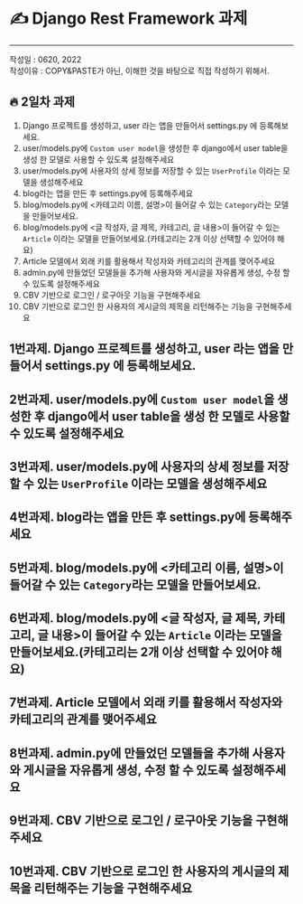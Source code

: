 # ✍ Django Rest Framework 과제
---
작성일 : 0620, 2022  
작성이유 : COPY&PASTE가 아닌, 이해한 것을 바탕으로 직접 작성하기 위해서.

## 🔥 2일차 과제
1. Django 프로젝트를 생성하고, user 라는 앱을 만들어서 settings.py 에 등록해보세요.
2. user/models.py에 `Custom user model`을 생성한 후 django에서 user table을 생성 한 모델로 사용할 수 있도록 설정해주세요
3. user/models.py에 사용자의 상세 정보를 저장할 수 있는 `UserProfile` 이라는 모델을 생성해주세요
4. blog라는 앱을 만든 후 settings.py에 등록해주세요
5. blog/models.py에 <카테고리 이름, 설명>이 들어갈 수 있는 `Category`라는 모델을 만들어보세요.
6. blog/models.py에 <글 작성자, 글 제목, 카테고리, 글 내용>이 들어갈 수 있는 `Article` 이라는 모델을 만들어보세요.(카테고리는 2개 이상 선택할 수 있어야 해요)
7. Article 모델에서 외래 키를 활용해서 작성자와 카테고리의 관계를 맺어주세요
8. admin.py에 만들었던 모델들을 추가해 사용자와 게시글을 자유롭게 생성, 수정 할 수 있도록 설정해주세요
9. CBV 기반으로 로그인 / 로구아웃 기능을 구현해주세요
10. CBV 기반으로 로그인 한 사용자의 게시글의 제목을 리턴해주는 기능을 구현해주세요

## 1번과제. Django 프로젝트를 생성하고, user 라는 앱을 만들어서 settings.py 에 등록해보세요.

## 2번과제. user/models.py에 `Custom user model`을 생성한 후 django에서 user table을 생성 한 모델로 사용할 수 있도록 설정해주세요

## 3번과제. user/models.py에 사용자의 상세 정보를 저장할 수 있는 `UserProfile` 이라는 모델을 생성해주세요

## 4번과제. blog라는 앱을 만든 후 settings.py에 등록해주세요
## 5번과제. blog/models.py에 <카테고리 이름, 설명>이 들어갈 수 있는 `Category`라는 모델을 만들어보세요.
## 6번과제. blog/models.py에 <글 작성자, 글 제목, 카테고리, 글 내용>이 들어갈 수 있는 `Article` 이라는 모델을 만들어보세요.(카테고리는 2개 이상 선택할 수 있어야 해요)
## 7번과제. Article 모델에서 외래 키를 활용해서 작성자와 카테고리의 관계를 맺어주세요
## 8번과제. admin.py에 만들었던 모델들을 추가해 사용자와 게시글을 자유롭게 생성, 수정 할 수 있도록 설정해주세요
## 9번과제. CBV 기반으로 로그인 / 로구아웃 기능을 구현해주세요
## 10번과제. CBV 기반으로 로그인 한 사용자의 게시글의 제목을 리턴해주는 기능을 구현해주세요

